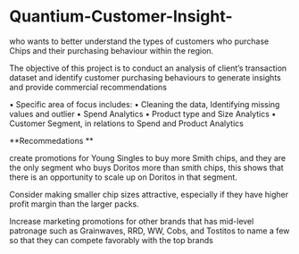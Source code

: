 # Quantium-Customer-Insight-


who wants to better understand the types of customers who purchase Chips and their purchasing behaviour within the region.


The objective of this project is to conduct an analysis of client’s transaction dataset and identify customer purchasing behaviours to generate insights and provide commercial recommendations

•	Specific area of focus includes:
•	Cleaning the data, Identifying missing values and outlier 
•	Spend Analytics 
•	Product type and Size Analytics
•	Customer Segment, in relations to Spend and Product Analytics 


**Recommedations **

create promotions for Young Singles to buy more Smith chips, and they are the only segment who buys Doritos more than smith chips, this shows that there is an opportunity to scale up on Doritos in that segment.

Consider making smaller chip sizes attractive, especially if they have higher profit margin than the larger packs.

Increase marketing promotions for other brands that has mid-level patronage such as Grainwaves, RRD, WW, Cobs, and Tostitos to name a few so that they can compete favorably with the top brands
